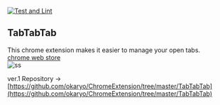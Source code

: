 [![Test and Lint](https://github.com/okaryo/TabTabTab/actions/workflows/test-and-lint.yml/badge.svg)](https://github.com/okaryo/TabTabTab/actions/workflows/test-and-lint.yml)

## TabTabTab

This chrome extension makes it easier to manage your open tabs.  
[chrome web store](https://chrome.google.com/webstore/detail/tabtabtab/hfmnidllojimehmfjkclnadpebibhgoi)  
![ss](https://user-images.githubusercontent.com/44517313/153460394-2a4f819f-815f-4ad0-8bf0-1ee0d3ab061f.png)

ver.1 Repository -> [https://github.com/okaryo/ChromeExtension/tree/master/TabTabTab](https://github.com/okaryo/ChromeExtension/tree/master/TabTabTab)
